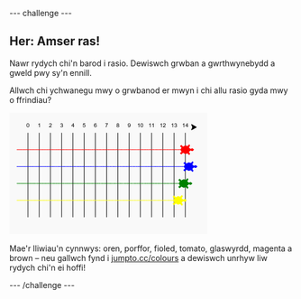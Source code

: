 --- challenge ---

## Her: Amser ras!

Nawr rydych chi'n barod i rasio. Dewiswch grwban a gwrthwynebydd a gweld pwy sy'n ennill.

Allwch chi ychwanegu mwy o grwbanod er mwyn i chi allu rasio gyda mwy o ffrindiau?

![sgrinlun](images/race-more.png)

Mae'r lliwiau'n cynnwys: oren, porffor, fioled, tomato, glaswyrdd, magenta a brown – neu gallwch fynd i [jumpto.cc/colours](http://jumpto.cc/colours) a dewiswch unrhyw liw rydych chi'n ei hoffi!

--- /challenge ---